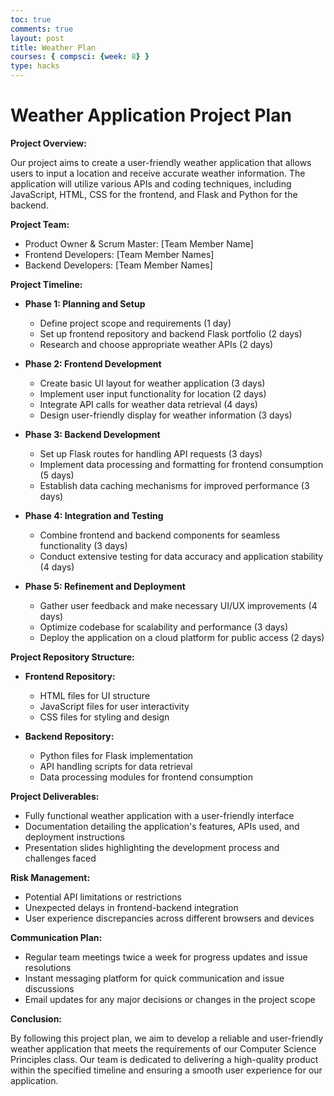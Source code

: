 ```yaml
---
toc: true
comments: true
layout: post
title: Weather Plan
courses: { compsci: {week: 8} }
type: hacks
---
```


# Weather Application Project Plan

**Project Overview:**

Our project aims to create a user-friendly weather application that allows users to input a location and receive accurate weather information. The application will utilize various APIs and coding techniques, including JavaScript, HTML, CSS for the frontend, and Flask and Python for the backend.

**Project Team:**

- Product Owner & Scrum Master: [Team Member Name]
- Frontend Developers: [Team Member Names]
- Backend Developers: [Team Member Names]

**Project Timeline:**

- **Phase 1: Planning and Setup**
  - Define project scope and requirements (1 day)
  - Set up frontend repository and backend Flask portfolio (2 days)
  - Research and choose appropriate weather APIs (2 days)

- **Phase 2: Frontend Development**
  - Create basic UI layout for weather application (3 days)
  - Implement user input functionality for location (2 days)
  - Integrate API calls for weather data retrieval (4 days)
  - Design user-friendly display for weather information (3 days)

- **Phase 3: Backend Development**
  - Set up Flask routes for handling API requests (3 days)
  - Implement data processing and formatting for frontend consumption (5 days)
  - Establish data caching mechanisms for improved performance (3 days)

- **Phase 4: Integration and Testing**
  - Combine frontend and backend components for seamless functionality (3 days)
  - Conduct extensive testing for data accuracy and application stability (4 days)

- **Phase 5: Refinement and Deployment**
  - Gather user feedback and make necessary UI/UX improvements (4 days)
  - Optimize codebase for scalability and performance (3 days)
  - Deploy the application on a cloud platform for public access (2 days)

**Project Repository Structure:**

- **Frontend Repository:**
  - HTML files for UI structure
  - JavaScript files for user interactivity
  - CSS files for styling and design

- **Backend Repository:**
  - Python files for Flask implementation
  - API handling scripts for data retrieval
  - Data processing modules for frontend consumption

**Project Deliverables:**

- Fully functional weather application with a user-friendly interface
- Documentation detailing the application's features, APIs used, and deployment instructions
- Presentation slides highlighting the development process and challenges faced

**Risk Management:**

- Potential API limitations or restrictions
- Unexpected delays in frontend-backend integration
- User experience discrepancies across different browsers and devices

**Communication Plan:**

- Regular team meetings twice a week for progress updates and issue resolutions
- Instant messaging platform for quick communication and issue discussions
- Email updates for any major decisions or changes in the project scope

**Conclusion:**

By following this project plan, we aim to develop a reliable and user-friendly weather application that meets the requirements of our Computer Science Principles class. Our team is dedicated to delivering a high-quality product within the specified timeline and ensuring a smooth user experience for our application.